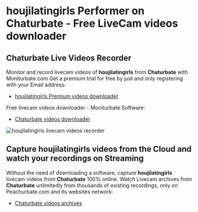 # houjilatingirls Performer on Chaturbate - Free LiveCam videos downloader

## Chaturbate Live Videos Recorder

Monitor and record livecam videos of **houjilatingirls** from **Chaturbate** with Moniturbate.com
Get a premium trial for free by just and only registering with your Email address:
* [houjilatingirls Premium videos downloader](https://moniturbate.com/request-demo-licence-key.html)

Free livecam videos downloader - Moniturbate Software:
* [Chaturbate videos downloader](https://moniturbate.com/moniturbate-download-software.html)

![houjilatingirls livecam videos recorder](https://peachurnet.com/templates/moniturbate-software.png)


## Capture houjilatingirls videos from the Cloud and watch your recordings on Streaming

Without the need of downloading a software, capture **houjilatingirls** livecam videos from **Chaturbate** 100% online.
Watch Livecam archives from **Chaturbate** unlimitedly from thousands of existing recordings, only on Peachurbate.com and its websites network:
* [Chaturbate videos archives](https://peachurnet.com/)